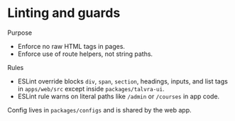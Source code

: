 # Linting and guards

Purpose
- Enforce no raw HTML tags in pages.
- Enforce use of route helpers, not string paths.

Rules
- ESLint override blocks `div`, `span`, `section`, headings, inputs, and list tags in `apps/web/src` except inside `packages/talvra-ui`.
- ESLint rule warns on literal paths like `/admin` or `/courses` in app code.

Config lives in `packages/configs` and is shared by the web app.
